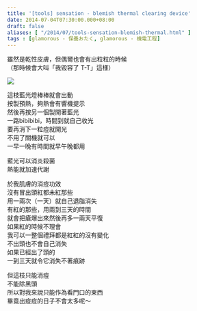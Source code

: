 ```yaml
---
title: '[tools] sensation - blemish thermal clearing device'
date: 2014-07-04T07:30:00.000+08:00
draft: false
aliases: [ "/2014/07/tools-sensation-blemish-thermal.html" ]
tags : [glamorous - 保養おたく, glamorous - 機電工程]
---
```


雖然是乾性皮膚，但偶爾也會有出粒粒的時候  
（那時候會大叫「我毀容了 T-T」這樣）  

![](/images/sensation.jpg)

這枝藍光燈棒棒就會出動  
按製預熱，夠熱會有響機提示  
然後再按另一個製開著藍光  
一路bibibibi，時間到就自己收光  
要再消下一粒痘就開光  
不用了關機就可以  
一早一晚有時間就早午晚都用  
  
藍光可以消炎殺菌  
熱能就加速代謝  
  
於我肌膚的消痘功效  
沒有冒出頭紅都未紅那些  
用一兩次（一天）就自己退脂消失  
有紅的那些，用兩到三天的時間  
就會把瘡爆出來然後再多一兩天平復  
如果紅的時候不理會  
我可以一整個禮拜都是紅紅的沒有變化  
不出頭也不會自己消失  
如果已經出了頭的  
一到三天就令它消失不著痕跡  
  
但這枝只能消痘  
不能除黑頭  
所以對我來說只能作為看門口的東西  
畢竟出痘痘的日子不會太多呢～
